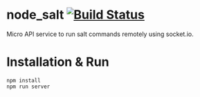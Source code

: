 # node_salt [![Build Status](https://travis-ci.org/nfp-projects/node_salt.svg?branch=master)](https://travis-ci.org/nfp-projects/node_salt)
Micro API service to run salt commands remotely using socket.io.

# Installation & Run

```
npm install
npm run server
```
